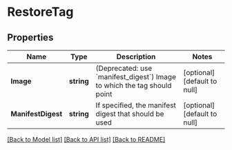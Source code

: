 # RestoreTag

## Properties
Name | Type | Description | Notes
------------ | ------------- | ------------- | -------------
**Image** | **string** | (Deprecated: use &#x60;manifest_digest&#x60;) Image to which the tag should point | [optional] [default to null]
**ManifestDigest** | **string** | If specified, the manifest digest that should be used | [optional] [default to null]

[[Back to Model list]](../README.md#documentation-for-models) [[Back to API list]](../README.md#documentation-for-api-endpoints) [[Back to README]](../README.md)

